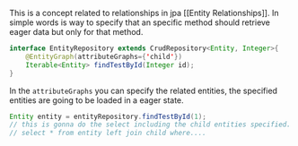 This is a concept related to relationships in jpa [[Entity Relationships]].
In simple words is way to specify that an specific method should retrieve eager data but only for that method.
```java
interface EntityRepository extends CrudRepository<Entity, Integer>{
	@EntityGraph(attributeGraphs={'child'})
	Iterable<Entity> findTestById(Integer id);
}
```
In the `attributeGraphs` you can specify the related entities, the specified entities are going to be loaded in a eager state.
```java
Entity entity = entityRepository.findTestById(1);
// this is gonna do the select including the child entities specified.
// select * from entity left join child where....
```

